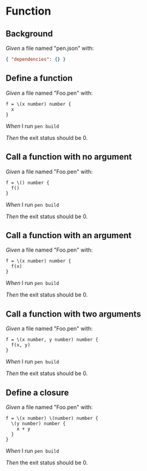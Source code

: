 # Function

## Background

_Given_ a file named "pen.json" with:

```json
{ "dependencies": {} }
```

## Define a function

_Given_ a file named "Foo.pen" with:

```pen
f = \(x number) number {
  x
}
```

_When_ I run `pen build`

_Then_ the exit status should be 0.

## Call a function with no argument

_Given_ a file named "Foo.pen" with:

```pen
f = \() number {
  f()
}
```

_When_ I run `pen build`

_Then_ the exit status should be 0.

## Call a function with an argument

_Given_ a file named "Foo.pen" with:

```pen
f = \(x number) number {
  f(x)
}
```

_When_ I run `pen build`

_Then_ the exit status should be 0.

## Call a function with two arguments

_Given_ a file named "Foo.pen" with:

```pen
f = \(x number, y number) number {
  f(x, y)
}
```

_When_ I run `pen build`

_Then_ the exit status should be 0.

## Define a closure

_Given_ a file named "Foo.pen" with:

```pen
f = \(x number) \(number) number {
  \(y number) number {
    x + y
  }
}
```

_When_ I run `pen build`

_Then_ the exit status should be 0.

